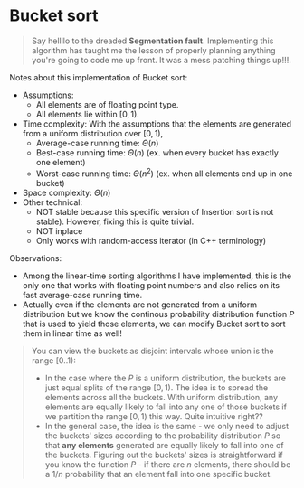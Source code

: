 # Bucket sort
> Say hellllo to the dreaded **Segmentation fault**. Implementing this algorithm has taught me the lesson of properly planning anything you're going to code me up front. It was a mess patching things up!!!.

Notes about this implementation of Bucket sort:
* Assumptions:
    * All elements are of floating point type.
    * All elements lie within $[0, 1)$.
* Time complexity: With the assumptions that the elements are generated from a uniform distribution over $[0, 1)$,
    * Average-case running time: $\Theta(n)$
    * Best-case running time: $\Theta(n)$ (ex. when every bucket has exactly one element)
    * Worst-case running time: $\Theta(n^2)$ (ex. when all elements end up in one bucket)
* Space complexity: $\Theta(n)$
* Other technical:
    * NOT stable because this specific version of Insertion sort is not stable). However, fixing this is quite trivial.
    * NOT inplace
    * Only works with random-access iterator (in C++ terminology)

Observations:
* Among the linear-time sorting algorithms I have implemented, this is the only one that works with floating point numbers and also relies on its fast average-case running time.
* Actually even if the elements are not generated from a uniform distribution but we know the continous probability distribution function $P$ that is used to yield those elements, we can modify Bucket sort to sort them in linear time as well!  
> You can view the buckets as disjoint intervals whose union is the range $[0..1)$: 
> * In the case where the $P$ is a uniform distribution, the buckets are just equal splits of the range $[0, 1)$. The idea is to spread the elements across all the buckets. With uniform distribution, any elements are equally likely to fall into any one of those buckets if we partition the range $[0, 1)$ this way. Quite intuitive right??
> * In the general case, the idea is the same - we only need to adjust the buckets' sizes according to the probability distribution $P$ so that **any elements** generated are equally likely to fall into one of the buckets. Figuring out the buckets' sizes is straightforward if you know the function $P$ - if there are $n$ elements, there should be a $1/n$ probability that an element fall into one specific bucket.
